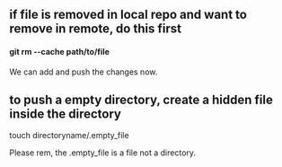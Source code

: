 ## if file is removed in local repo and want to remove in remote, do this first
#### git rm --cache path/to/file

We can add and push the changes now. 


## to push a empty directory, create a hidden file inside the directory
touch directoryname/.empty_file

Please rem, the .empty_file is a file not a directory. 

